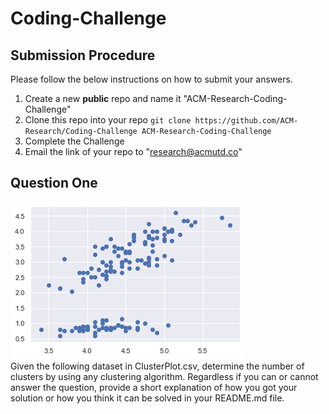 # Coding-Challenge

## Submission Procedure
Please follow the below instructions on how to submit your answers.

1. Create a new **public** repo and name it "ACM-Research-Coding-Challenge"
2. Clone this repo into your repo `git clone https://github.com/ACM-Research/Coding-Challenge ACM-Research-Coding-Challenge`
3. Complete the Challenge
4. Email the link of your repo to "research@acmutd.co" 

## Question One
![Image of Cluster Plot](ClusterPlot.png)
<br/>
Given the following dataset in ClusterPlot.csv, determine the number of clusters by using any clustering algorithm. Regardless if you can or cannot answer the question, provide a short explanation of how you got your solution or how you think it can be solved in your README.md file.
